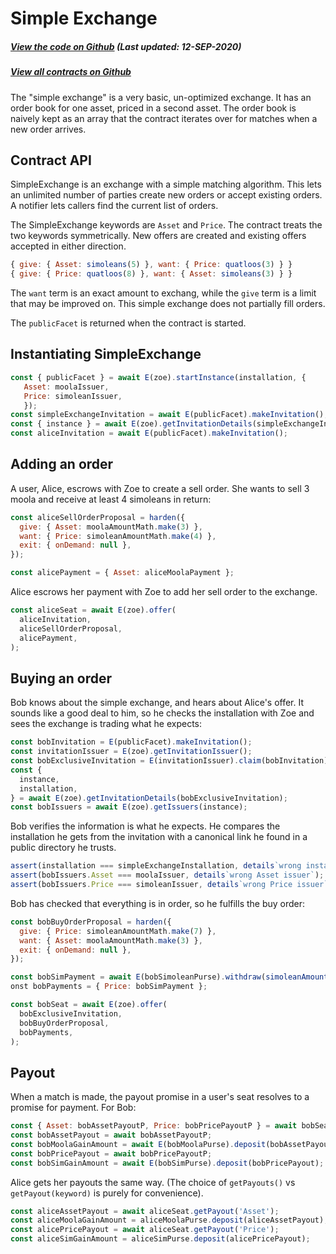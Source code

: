 # Simple Exchange

<Zoe-Version/>

##### [View the code on Github](https://github.com/Agoric/agoric-sdk/blob/f29591519809dbadf19db0a26f38704d87429b89/packages/zoe/src/contracts/simpleExchange.js) (Last updated: 12-SEP-2020)
##### [View all contracts on Github](https://github.com/Agoric/agoric-sdk/tree/master/packages/zoe/src/contracts)

The "simple exchange" is a very basic, un-optimized exchange. It
has an order book for one asset, priced in a second asset. The order
book is naively kept as an array that the contract iterates over for matches
when a new order arrives.

## Contract API

SimpleExchange is an exchange with a simple matching algorithm. This lets
an unlimited number of parties create new orders or accept existing
orders. A notifier lets callers find the current list of orders.

The SimpleExchange keywords are `Asset` and `Price`. The contract treats
the two keywords symmetrically. New offers are created and existing offers
accepted in either direction.

```js
{ give: { Asset: simoleans(5) }, want: { Price: quatloos(3) } }
{ give: { Price: quatloos(8) }, want: { Asset: simoleans(3) } }
```

The `want` term is an exact amount to exchang, while the
`give` term is a limit that may be improved on. This simple exchange does not
partially fill orders.

The `publicFacet` is returned when the contract is started.

## Instantiating SimpleExchange

```js
const { publicFacet } = await E(zoe).startInstance(installation, {
   Asset: moolaIssuer,
   Price: simoleanIssuer,
   });
const simpleExchangeInvitation = await E(publicFacet).makeInvitation();
const { instance } = await E(zoe).getInvitationDetails(simpleExchangeInvitation);
const aliceInvitation = await E(publicFacet).makeInvitation();
```

## Adding an order

A user, Alice, escrows with Zoe to create a sell order. She wants to sell 3
moola and receive at least 4 simoleans in return:

```js
const aliceSellOrderProposal = harden({
  give: { Asset: moolaAmountMath.make(3) },
  want: { Price: simoleanAmountMath.make(4) },
  exit: { onDemand: null },
});

const alicePayment = { Asset: aliceMoolaPayment };
```

Alice escrows her payment with Zoe to add her sell order to the exchange.

```js
const aliceSeat = await E(zoe).offer(
  aliceInvitation,
  aliceSellOrderProposal,
  alicePayment,
);
```

## Buying an order

Bob knows about the simple exchange, and hears about Alice's
offer. It sounds like a good deal to him, so he checks the installation
with Zoe and sees the exchange is trading what he expects:

```js
const bobInvitation = E(publicFacet).makeInvitation();
const invitationIssuer = E(zoe).getInvitationIssuer();
const bobExclusiveInvitation = E(invitationIssuer).claim(bobInvitation);
const {
  instance,
  installation,
} = await E(zoe).getInvitationDetails(bobExclusiveInvitation);
const bobIssuers = await E(zoe).getIssuers(instance);
```

Bob verifies the information is what he expects. He compares the
installation he gets from the invitation with a canonical link he found in a
public directory he trusts.

```js
assert(installation === simpleExchangeInstallation, details`wrong installation`);
assert(bobIssuers.Asset === moolaIssuer, details`wrong Asset issuer`);
assert(bobIssuers.Price === simoleanIssuer, details`wrong Price issuer`);
```

Bob has checked that everything is in order, so he fulfills the buy order:

```js
const bobBuyOrderProposal = harden({
  give: { Price: simoleanAmountMath.make(7) },
  want: { Asset: moolaAmountMath.make(3) },
  exit: { onDemand: null },
});

const bobSimPayment = await E(bobSimoleanPurse).withdraw(simoleanAmountMath(7));
onst bobPayments = { Price: bobSimPayment };

const bobSeat = await E(zoe).offer(
  bobExclusiveInvitation,
  bobBuyOrderProposal,
  bobPayments,
);
```

## Payout

When a match is made, the payout promise in a user's seat
resolves to a promise for payment. For Bob:

```js
const { Asset: bobAssetPayoutP, Price: bobPricePayoutP } = await bobSeat.getPayouts();
const bobAssetPayout = await bobAssetPayoutP;
const bobMoolaGainAmount = await E(bobMoolaPurse).deposit(bobAssetPayout);
const bobPricePayout = await bobPricePayoutP;
const bobSimGainAmount = await E(bobSimPurse).deposit(bobPricePayout);
```

Alice gets her payouts the same way. (The choice of `getPayouts()` vs
`getPayout(keyword)` is purely for convenience).

```js
const aliceAssetPayout = await aliceSeat.getPayout('Asset');
const aliceMoolaGainAmount = aliceMoolaPurse.deposit(aliceAssetPayout);
const alicePricePayout = await aliceSeat.getPayout('Price');
const aliceSimGainAmount = aliceSimPurse.deposit(alicePricePayout);
```
